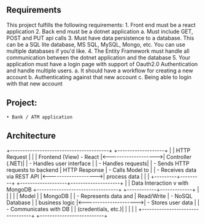 ## Requirements
This project fulfills the following requirements:
	1. Front end must be a react application
	2. Back end must be a dotnet application
		a. Must include GET, POST and PUT api calls
	3. Must have data persistence to a database.  This can be a SQL lite database, MS SQL, MySQL, Mongo, etc.  You can use multiple databases if you'd like. 
	4. The Entity Framework must handle all communication between the dotnet application and the database
	5. Your application must have a login page with support of Oauth2.0 Authentication and handle multiple users.
		a. It should have a workflow for creating a new account
		b. Authenticating against that new account
		c. Being able to login with that new account
## Project:
	• Bank / ATM application

## Architecture
 +----------------------------------------+                     +-------------------+
 |                                        |  HTTP Request       |                   |
 |       Frontend (View) - React          |<------------------->|  Controller (.NET)|
 |  - Handles user interface              |                     |  - Handles requests|
 |  - Sends HTTP requests to backend      |  HTTP Response      |  - Calls Model to  |
 |  - Receives data via REST API          |<------------------->|    process data    |
 |                                        |                     +---------+---------+
 +-------------------+--------------------+                               |
                     |                                                Data Interaction
                     v                                                   with MongoDB
 +---------------------------------+                       +------------+-------------+
 |                                 |                       |                          |
 |            Model                |                       |        MongoDB           |
 |     - Represents data and       |   Read/Write          |     - NoSQL Database     |
 |       business logic            |<--------------------->|     - Stores user data   |
 |     - Communicates with DB      |                       |       (credentials, etc.)|
 |                                 |                       |                          |
 +---------------------------------+                       +--------------------------+

